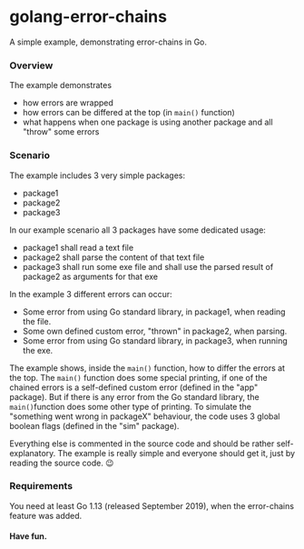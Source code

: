 # golang-error-chains
A simple example, demonstrating error-chains in Go.

### Overview

The example demonstrates
- how errors are wrapped
- how errors can be differed at the top (in `main()` function)
- what happens when one package is using another package and all "throw" some errors

### Scenario

The example includes 3 very simple packages:
- package1
- package2
- package3

In our example scenario all 3 packages have some dedicated usage:
- package1 shall read a text file
- package2 shall parse the content of that text file
- package3 shall run some exe file and shall use the parsed result of package2 as arguments for that exe

In the example 3 different errors can occur:
- Some error from using Go standard library, in package1, when reading the file.
- Some own defined custom error, "thrown" in package2, when parsing.
- Some error from using Go standard library, in package3, when running the exe.

The example shows, inside the `main()` function, how to differ the errors at the top. The `main()` function does some special printing, if one of the chained errors is a self-defined custom error (defined in the "app" package). But if there is any error from the Go standard library, the `main()`function does some other type of printing. To simulate the "something went wrong in packageX" behaviour, the code uses 3 global boolean flags (defined in the "sim" package).

Everything else is commented in the source code and should be rather self-explanatory. The example is really simple and everyone should get it, just by reading the source code. 😉

### Requirements
You need at least Go 1.13 (released September 2019), when the error-chains feature was added.

#### Have fun.

